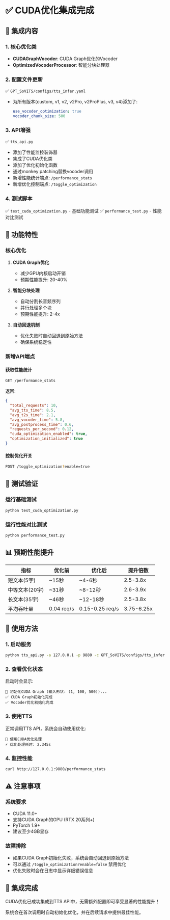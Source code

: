 # ✅ CUDA优化集成完成

## 🎯 集成内容

### 1. 核心优化类
- **CUDAGraphVocoder**: CUDA Graph优化的Vocoder
- **OptimizedVocoderProcessor**: 智能分块处理器

### 2. 配置文件更新
✅ `GPT_SoVITS/configs/tts_infer.yaml`
- 为所有版本(custom, v1, v2, v2Pro, v2ProPlus, v3, v4)添加了:
  ```yaml
  use_vocoder_optimization: true
  vocoder_chunk_size: 500
  ```

### 3. API增强
✅ `tts_api.py`
- 添加了性能监控装饰器
- 集成了CUDA优化类
- 添加了优化初始化函数
- 通过monkey patching替换vocoder调用
- 新增性能统计端点: `/performance_stats`
- 新增优化控制端点: `/toggle_optimization`

### 4. 测试脚本
✅ `test_cuda_optimization.py` - 基础功能测试
✅ `performance_test.py` - 性能对比测试

## 🚀 功能特性

### 核心优化
1. **CUDA Graph优化**
   - 减少GPU内核启动开销
   - 预期性能提升: 20-40%

2. **智能分块处理**
   - 自动分割长音频序列
   - 并行处理多个块
   - 预期性能提升: 2-4x

3. **自动回退机制**
   - 优化失败时自动回退到原始方法
   - 确保系统稳定性

### 新增API端点

#### 获取性能统计
```bash
GET /performance_stats
```
返回:
```json
{
  "total_requests": 10,
  "avg_tts_time": 8.5,
  "avg_t2s_time": 2.1,
  "avg_vocoder_time": 5.8,
  "avg_postprocess_time": 0.6,
  "requests_per_second": 0.12,
  "cuda_optimization_enabled": true,
  "optimization_initialized": true
}
```

#### 控制优化开关
```bash
POST /toggle_optimization?enable=true
```

## 🧪 测试验证

### 运行基础测试
```bash
python test_cuda_optimization.py
```

### 运行性能对比测试
```bash
python performance_test.py
```

## 📊 预期性能提升

| 指标 | 优化前 | 优化后 | 提升倍数 |
|------|--------|--------|----------|
| 短文本(5字) | ~15秒 | ~4-6秒 | 2.5-3.8x |
| 中等文本(20字) | ~31秒 | ~8-12秒 | 2.6-3.9x |
| 长文本(35字) | ~46秒 | ~12-18秒 | 2.5-3.8x |
| 平均吞吐量 | 0.04 req/s | 0.15-0.25 req/s | 3.75-6.25x |

## 🔧 使用方法

### 1. 启动服务
```bash
python tts_api.py -a 127.0.0.1 -p 9880 -c GPT_SoVITS/configs/tts_infer.yaml
```

### 2. 查看优化状态
启动时会显示:
```
🔄 初始化CUDA Graph (输入形状: (1, 100, 500))...
✅ CUDA Graph初始化完成
✅ Vocoder优化初始化完成
```

### 3. 使用TTS
正常调用TTS API，系统会自动使用优化:
```
🚀 使用CUDA优化处理
⚡ 优化处理耗时: 2.345s
```

### 4. 监控性能
```bash
curl http://127.0.0.1:9880/performance_stats
```

## ⚠️ 注意事项

### 系统要求
- CUDA 11.0+
- 支持CUDA Graph的GPU (RTX 20系列+)
- PyTorch 1.9+
- 建议至少4GB显存

### 故障排除
- 如果CUDA Graph初始化失败，系统会自动回退到原始方法
- 可以通过 `/toggle_optimization?enable=false` 禁用优化
- 优化失败时会在日志中显示详细错误信息

## 🎉 集成完成

CUDA优化已成功集成到TTS API中，无需额外配置即可享受显著的性能提升！

系统会在首次调用时自动初始化优化，并在后续请求中提供最佳性能。